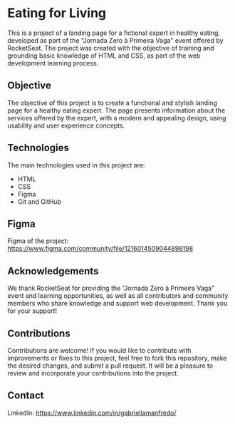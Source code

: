 # Eating for Living
This is a project of a landing page for a fictional expert in healthy eating, developed as part of the "Jornada Zero à Primeira Vaga" event offered by RocketSeat. The project was created with the objective of training and grounding basic knowledge of HTML and CSS, as part of the web development learning process.

## Objective
The objective of this project is to create a functional and stylish landing page for a healthy eating expert. The page presents information about the services offered by the expert, with a modern and appealing design, using usability and user experience concepts.

## Technologies
The main technologies used in this project are:
  * HTML
  * CSS
  * Figma
  * Git and GitHub

## Figma
Figma of the project: https://www.figma.com/community/file/1216014509044898198

## Acknowledgements
We thank RocketSeat for providing the "Jornada Zero à Primeira Vaga" event and learning opportunities, as well as all contributors and community members who share knowledge and support web development. Thank you for your support!

## Contributions
Contributions are welcome! If you would like to contribute with improvements or fixes to this project, feel free to fork this repository, make the desired changes, and submit a pull request. It will be a pleasure to review and incorporate your contributions into the project.

## Contact
LinkedIn: https://www.linkedin.com/in/gabriellamanfredo/
